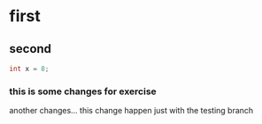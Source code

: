 
# first
## second

```cpp
int x = 8;
```
### this is some changes for exercise

another changes...
this change happen just with the testing branch
